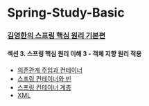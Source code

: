 # Spring-Study-Basic

### <a href="https://www.inflearn.com/course/%EC%8A%A4%ED%94%84%EB%A7%81-%ED%95%B5%EC%8B%AC-%EC%9B%90%EB%A6%AC-%EA%B8%B0%EB%B3%B8%ED%8E%B8/dashboard"> 김영한의 스프링 핵심 원리 기본편 </a>

#### 섹션 3. 스프링 핵심 원리 이해 3 - 객체 지향 원리 적용
- <a href="https://velog.io/@hyokyung918/Spring-1">의존관계 주입과 컨테이너</a>
- <a href="https://velog.io/@hyokyung918/Spring-2">스프링 컨테이너와 빈</a>
- <a href="https://velog.io/@hyokyung918/Spring-3">스프링 컨테이너 계층</a>
- <a href="https://velog.io/@hyokyung918/Spring-4">XML</a>
